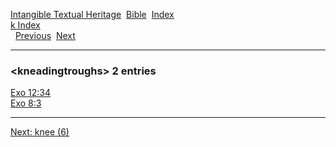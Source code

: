 [Intangible Textual Heritage](../../index)  [Bible](../index) 
[Index](index)   
[k Index](_k_)  
  [Previous](c06516)  [Next](c06518) 

------------------------------------------------------------------------

### &lt;kneadingtroughs&gt; 2 entries

[Exo 12:34](../kjv/exo012.htm#034)  
[Exo 8:3](../kjv/exo008.htm#003)  

------------------------------------------------------------------------

[Next: knee (6)](c06518)
